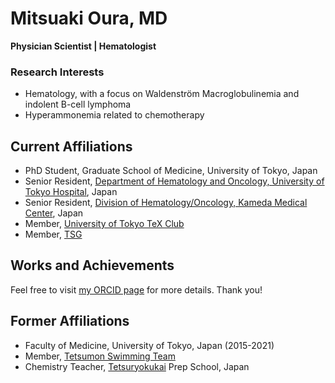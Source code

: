 # Mitsuaki Oura, MD

**Physician Scientist | Hematologist**

### Research Interests

- Hematology, with a focus on Waldenström Macroglobulinemia and indolent B-cell lymphoma
- Hyperammonemia related to chemotherapy

## Current Affiliations

- PhD Student, Graduate School of Medicine, University of Tokyo, Japan
- Senior Resident, [Department of Hematology and Oncology, University of Tokyo Hospital](https://www.u-tokyo-hemat.com/), Japan
- Senior Resident, [Division of Hematology/Oncology, Kameda Medical Center](https://medical.kameda.com/general/medi_services/index_17.html), Japan
- Member, [University of Tokyo TeX Club](https://ut-tex.org/)
- Member, [TSG](https://tsg.ne.jp/)

## Works and Achievements

Feel free to visit [my ORCID page](https://orcid.org/0000-0002-4907-4647) for more details. Thank you!

## Former Affiliations

- Faculty of Medicine, University of Tokyo, Japan (2015-2021)
- Member, [Tetsumon Swimming Team](https://tetsumonswim.com/)
- Chemistry Teacher, [Tetsuryokukai](https://www.tetsuryokukai.co.jp/) Prep School, Japan
